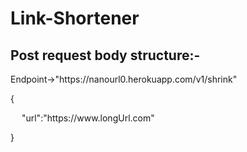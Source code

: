 # Link-Shortener

<h2>Post request body structure:-</h2> 
Endpoint->"https://nanourl0.herokuapp.com/v1/shrink" <br/>

{<br/>
   <p>&emsp;    "url":"https://www.longUrl.com" <p/> 
}

